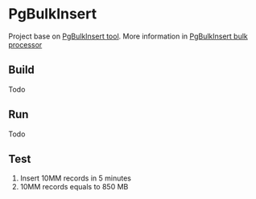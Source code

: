 # PgBulkInsert

Project base on [PgBulkInsert tool](https://github.com/bytefish/PgBulkInsert).
More information in [PgBulkInsert bulk processor](https://bytefish.de/blog/pgbulkinsert_bulkprocessor/)

## Build
Todo

## Run
Todo


##  Test

1. Insert 10MM records in  5 minutes
2. 10MM records equals  to 850 MB